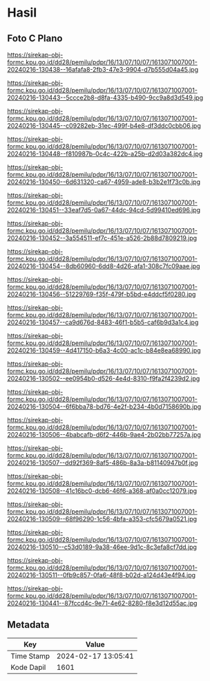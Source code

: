 # Hasil

## Foto C Plano

https://sirekap-obj-formc.kpu.go.id/dd28/pemilu/pdpr/16/13/07/10/07/1613071007001-20240216-130438--16afafa8-2fb3-47e3-9904-d7b555d04a45.jpg

https://sirekap-obj-formc.kpu.go.id/dd28/pemilu/pdpr/16/13/07/10/07/1613071007001-20240216-130443--5ccce2b8-d8fa-4335-b490-9cc9a8d3d549.jpg

https://sirekap-obj-formc.kpu.go.id/dd28/pemilu/pdpr/16/13/07/10/07/1613071007001-20240216-130445--c09282eb-31ec-499f-b4e8-df3ddc0cbb06.jpg

https://sirekap-obj-formc.kpu.go.id/dd28/pemilu/pdpr/16/13/07/10/07/1613071007001-20240216-130448--f810987b-0c4c-422b-a25b-d2d03a382dc4.jpg

https://sirekap-obj-formc.kpu.go.id/dd28/pemilu/pdpr/16/13/07/10/07/1613071007001-20240216-130450--6d631320-ca67-4959-ade8-b3b2e1f73c0b.jpg

https://sirekap-obj-formc.kpu.go.id/dd28/pemilu/pdpr/16/13/07/10/07/1613071007001-20240216-130451--33eaf7d5-0a67-44dc-94cd-5d99410ed696.jpg

https://sirekap-obj-formc.kpu.go.id/dd28/pemilu/pdpr/16/13/07/10/07/1613071007001-20240216-130452--3a554511-ef7c-451e-a526-2b88d7809219.jpg

https://sirekap-obj-formc.kpu.go.id/dd28/pemilu/pdpr/16/13/07/10/07/1613071007001-20240216-130454--8db60960-6dd8-4d26-afa1-308c7fc09aae.jpg

https://sirekap-obj-formc.kpu.go.id/dd28/pemilu/pdpr/16/13/07/10/07/1613071007001-20240216-130456--51229769-f35f-479f-b5bd-e4ddcf5f0280.jpg

https://sirekap-obj-formc.kpu.go.id/dd28/pemilu/pdpr/16/13/07/10/07/1613071007001-20240216-130457--ca9d676d-8483-46f1-b5b5-caf6b9d3a1c4.jpg

https://sirekap-obj-formc.kpu.go.id/dd28/pemilu/pdpr/16/13/07/10/07/1613071007001-20240216-130459--4d417150-b6a3-4c00-ac1c-b84e8ea68990.jpg

https://sirekap-obj-formc.kpu.go.id/dd28/pemilu/pdpr/16/13/07/10/07/1613071007001-20240216-130502--ee0954b0-d526-4e4d-8310-f9fa2f4239d2.jpg

https://sirekap-obj-formc.kpu.go.id/dd28/pemilu/pdpr/16/13/07/10/07/1613071007001-20240216-130504--6f6bba78-bd76-4e2f-b234-4b0d7158690b.jpg

https://sirekap-obj-formc.kpu.go.id/dd28/pemilu/pdpr/16/13/07/10/07/1613071007001-20240216-130506--4babcafb-d6f2-446b-9ae4-2b02bb77257a.jpg

https://sirekap-obj-formc.kpu.go.id/dd28/pemilu/pdpr/16/13/07/10/07/1613071007001-20240216-130507--dd92f369-8af5-486b-8a3a-b81140947b0f.jpg

https://sirekap-obj-formc.kpu.go.id/dd28/pemilu/pdpr/16/13/07/10/07/1613071007001-20240216-130508--41c16bc0-dcb6-46f6-a368-af0a0cc12079.jpg

https://sirekap-obj-formc.kpu.go.id/dd28/pemilu/pdpr/16/13/07/10/07/1613071007001-20240216-130509--68f96290-1c56-4bfa-a353-cfc5679a0521.jpg

https://sirekap-obj-formc.kpu.go.id/dd28/pemilu/pdpr/16/13/07/10/07/1613071007001-20240216-130510--c53d0189-9a38-46ee-9d1c-8c3efa8cf7dd.jpg

https://sirekap-obj-formc.kpu.go.id/dd28/pemilu/pdpr/16/13/07/10/07/1613071007001-20240216-130511--0fb9c857-0fa6-48f8-b02d-a124d43e4f94.jpg

https://sirekap-obj-formc.kpu.go.id/dd28/pemilu/pdpr/16/13/07/10/07/1613071007001-20240216-130441--87fccd4c-9e71-4e62-8280-f8e3d12d55ac.jpg


## Metadata

| Key        | Value               |
| ---------- | ------------------- |
| Time Stamp | 2024-02-17 13:05:41 |
| Kode Dapil | 1601                |



